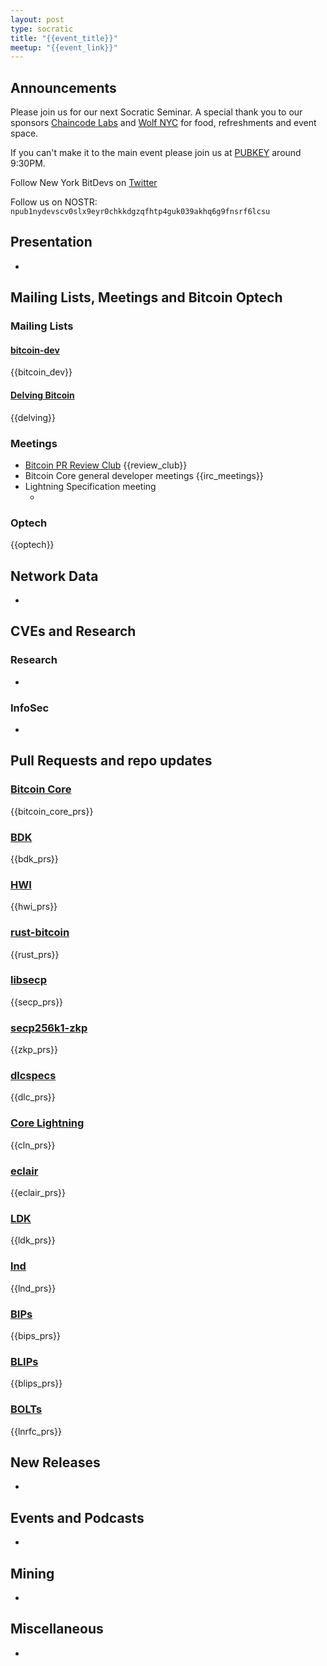```yaml
---
layout: post
type: socratic
title: "{{event_title}}"
meetup: "{{event_link}}"
---
```


## Announcements
Please join us for our next Socratic Seminar. A special thank you to our sponsors [Chaincode Labs](https://chaincode.com) and [Wolf NYC](https://wolfnyc.com) for food, refreshments and event space.

If you can't make it to the main event please join us at [PUBKEY](https://pubkey.bar/home) around 9:30PM.

Follow New York BitDevs on [Twitter](https://x.com/BitDevsNYC)

Follow us on NOSTR: `npub1nydevscv0slx9eyr0chkkdgzqfhtp4guk039akhq6g9fnsrf6lcsu`

## Presentation
-

## Mailing Lists, Meetings and Bitcoin Optech
### Mailing Lists
#### [bitcoin-dev](https://groups.google.com/g/bitcoindev)
{{bitcoin_dev}}

#### [Delving Bitcoin](https://delvingbitcoin.org/)
{{delving}}

### Meetings
- [Bitcoin PR Review Club](https://bitcoincore.reviews)
{{review_club}}
- Bitcoin Core general developer meetings
{{irc_meetings}}
- Lightning Specification meeting
    - <!--- TODO replace: [December 5th](https://github.com/lightning/bolts/issues/1046) --->

### Optech
{{optech}}

## Network Data
-

## CVEs and Research
### Research
-

### InfoSec
-

## Pull Requests and repo updates
### [Bitcoin Core](https://github.com/bitcoin/bitcoin)
{{bitcoin_core_prs}}

### [BDK](https://github.com/bitcoindevkit/bdk)
{{bdk_prs}}

### [HWI](https://github.com/bitcoin-core/HWI)
{{hwi_prs}}

### [rust-bitcoin](https://github.com/rust-bitcoin/rust-bitcoin)
{{rust_prs}}

### [libsecp](https://github.com/bitcoin-core/secp256k1)
{{secp_prs}}

### [secp256k1-zkp](https://github.com/ElementsProject/secp256k1-zkp)
{{zkp_prs}}

### [dlcspecs](https://github.com/discreetlogcontracts/dlcspecs)
{{dlc_prs}}

### [Core Lightning](https://github.com/ElementsProject/lightning)
{{cln_prs}}

### [eclair](https://github.com/ACINQ/eclair/)
{{eclair_prs}}

### [LDK](https://github.com/lightningdevkit/rust-lightning)
{{ldk_prs}}

### [lnd](https://github.com/lightningnetwork/lnd)
{{lnd_prs}}

### [BIPs](https://github.com/bitcoin/bips)
{{bips_prs}}

### [BLIPs](https://github.com/lightning/blips)
{{blips_prs}}


### [BOLTs](https://github.com/lightningnetwork/lightning-rfc)
{{lnrfc_prs}}

## New Releases
-

## Events and Podcasts
-

## Mining
-

## Miscellaneous
-
